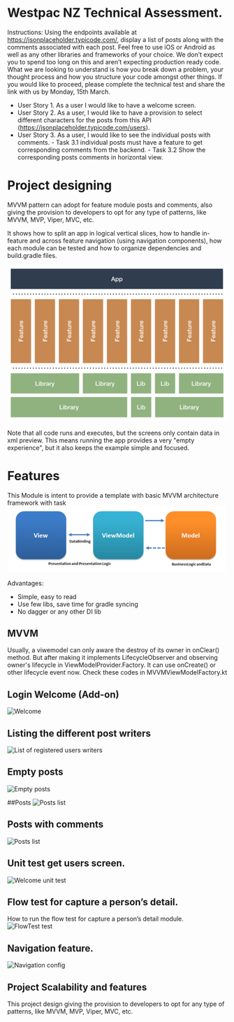# Westpac NZ Technical Assessment.

Instructions: Using the endpoints available at https://jsonplaceholder.typicode.com/, display a list of posts along with the comments associated with each post. Feel free to use iOS or Android as well as any other libraries and frameworks of your choice. We don’t expect you to spend too long on this and aren’t expecting production ready code. What we are looking to understand is how you break down a problem, your thought process and how you structure your code amongst other things. If you would like to proceed, please complete the technical test and share the link with us by Monday, 15th March.


- User Story 1. As a user I would like to have a welcome screen. 
- User Story 2. As a user, I would like to have a provision to select different characters for the posts from this API (https://jsonplaceholder.typicode.com/users).
- User Story 3. As a user, I would like to see the individual posts with comments.
      - Task 3.1  individual posts must have a feature to get corresponding comments from the backend.
      - Task 3.2 Show the corresponding posts comments in horizontal view.


# Project designing

MVVM pattern can adopt for feature module posts and comments, also giving the provision to developers to opt for any type of patterns, like MVVM, MVP, Viper, MVC, etc.

It shows how to split an app in logical vertical slices, how to handle in-feature and across feature navigation (using navigation components), how each module can be tested and how to organize dependencies and build.gradle files. 

![Modularized architecture](https://github.com/anandmampuzhakal/CucumberTest/blob/main/readme/modularized_architecture.png)

Note that all code runs and executes, but the screens only contain data in xml preview. This means running the app provides a very "empty experience", but it also keeps the example simple and focused.

# Features 
This Module is intent to provide a template with basic MVVM architecture framework with task 
![MVVM pattern](https://github.com/anandmampuzhakal/CucumberTest/blob/main/readme/mvvmpattern.png)

Advantages:

- Simple, easy to read
- Use few libs, save time for gradle syncing
- No dagger or any other DI lib

## MVVM
Usually, a viwemodel can only aware the destroy of its owner in onClear() method. But after making it implements LifecycleObserver and observing owner's lifecycle in ViewModelProvider.Factory. It can use onCreate() or other lifecycle event now.
Check these codes in MVVMViewModelFactory.kt

## Login Welcome (Add-on)
![Welcome](https://github.com/anandmampuzhakal/CucumberTest/blob/main/readme/welcomescreen.png)

## Listing the different post writers
![List of registered users writers](https://github.com/anandmampuzhakal/CucumberTest/blob/main/readme/list_of_users.png)

## Empty posts
![Empty posts](https://github.com/anandmampuzhakal/CucumberTest/blob/main/readme/empty_post.png)

##Posts
![Posts list](https://github.com/anandmampuzhakal/CucumberTest/blob/main/readme/post_list.png)

## Posts with comments
![Posts list](https://github.com/anandmampuzhakal/CucumberTest/blob/main/readme/show_comments.png)

## Unit test get users screen. 
![Welcome unit test](https://github.com/anandmampuzhakal/CucumberTest/blob/main/readme/unittest.png)

## Flow test for capture a person’s detail. 
How to run the flow test for capture a person’s detail module.
![FlowTest test](https://github.com/anandmampuzhakal/CucumberTest/blob/main/readme/howtorun.png)

## Navigation feature. 
![Navigation config](https://github.com/anandmampuzhakal/CucumberTest/blob/main/readme/navigation.png)

## Project Scalability and features 
This project design giving the provision to developers to opt for any type of patterns, like MVVM, MVP, Viper, MVC, etc.

